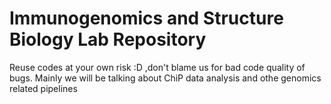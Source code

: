 # Immunogenomics and Structure Biology Lab Repository
Reuse codes at your own risk :D ,don't blame us for bad code quality of bugs.
Mainly we will be talking about ChiP data analysis and othe genomics related pipelines

